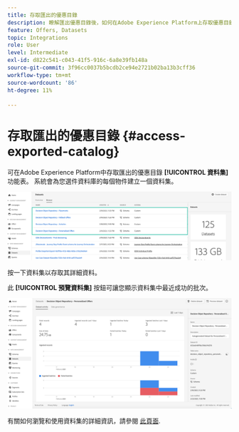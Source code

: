```yaml
---
title: 存取匯出的優惠目錄
description: 瞭解匯出優惠目錄後，如何在Adobe Experience Platform上存取優惠目錄
feature: Offers, Datasets
topic: Integrations
role: User
level: Intermediate
exl-id: d822c541-c043-41f5-916c-6a8e39fb148a
source-git-commit: 3f96cc0037b5bcdb2ce94e2721b02ba13b3cff36
workflow-type: tm+mt
source-wordcount: '86'
ht-degree: 11%

---
```


# 存取匯出的優惠目錄 {#access-exported-catalog}

可在Adobe Experience Platform中存取匯出的優惠目錄 **[!UICONTROL 資料集]** 功能表。 系統會為您選件資料庫的每個物件建立一個資料集。

![](../assets/datasets-list.png)

按一下資料集以存取其詳細資料。

此 **[!UICONTROL 預覽資料集]** 按鈕可讓您顯示資料集中最近成功的批次。

![](../assets/dataset-activity.png)

有關如何瀏覽和使用資料集的詳細資訊，請參閱 [此頁面](../../data/get-started-datasets.md).
